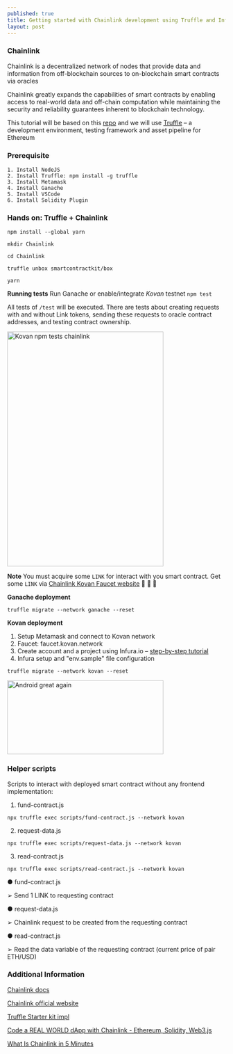 ```yaml
---
published: true
title: Getting started with Chainlink development using Truffle and Infura
layout: post
---
```


### Chainlink
Chainlink is a decentralized network of nodes that provide data and
information from off-blockchain sources to on-blockchain smart
contracts via oracles

Chainlink greatly expands the capabilities of smart contracts by enabling access to real-world data and off-chain computation while maintaining the security and reliability guarantees inherent to blockchain technology.

This tutorial will be based on this [repo] and we will use [Truffle] – a development environment, testing framework and asset pipeline for Ethereum 

### Prerequisite
    1. Install NodeJS
    2. Install Truffle: npm install -g truffle
    3. Install Metamask
    4. Install Ganache
    5. Install VSCode
    6. Install Solidity Plugin


### Hands on: Truffle + Chainlink
`npm install --global yarn`

`mkdir Chainlink`

`cd Chainlink`

`truffle unbox smartcontractkit/box`

`yarn`

**Running tests**
Run Ganache or enable/integrate
*Kovan* testnet
`npm test`

All tests of `/test` will be executed.
There are tests about creating requests with and without Link tokens, sending these requests to oracle contract addresses, and testing contract ownership.

<img src="http://maikotrindade.github.io/public/img/kovan-npm-tests-chainlink.png" height="540" width="360" alt="Kovan npm tests chainlink"/>

**Note** 
You must acquire some `LINK` for interact with you smart contract. 
Get some `LINK` via [Chainlink Kovan Faucet website] 🤑 🤑 🤑 

**Ganache deployment**

`truffle migrate --network ganache --reset`

**Kovan deployment**
1. Setup Metamask and connect to Kovan network
2. Faucet: faucet.kovan.network
3. Create account and a project using Infura.io – [step-by-step tutorial]
4. Infura setup and "env.sample" file configuration

`truffle migrate --network kovan --reset`

<img src="http://maikotrindade.github.io/public/img/kovan-truffle-chainlink-deploy.jpeg" height="170" width="360" alt="Android great again"/>

### Helper scripts
Scripts to interact with deployed smart contract without any frontend implementation:
1. fund-contract.js

`npx truffle exec scripts/fund-contract.js --network kovan`

2. request-data.js

`npx truffle exec scripts/request-data.js --network kovan`

3. read-contract.js

`npx truffle exec scripts/read-contract.js --network kovan`

● fund-contract.js

➢ Send 1 LINK to requesting contract

● request-data.js

➢ Chainlink request to be created from the requesting contract

● read-contract.js

➢ Read the data variable of the requesting contract (current price of pair ETH/USD)

### Additional Information
[Chainlink docs]

[Chainlink official website]

[Truffle Starter kit impl]

[Code a REAL WORLD dApp with Chainlink - Ethereum, Solidity, Web3.js]

[What Is Chainlink in 5 Minutes]

[Chainlink docs]: https://docs.chain.link/docs/tutorials
[Chainlink official website]: https://chain.link
[Code a REAL WORLD dApp with Chainlink - Ethereum, Solidity, Web3.js]: https://www.youtube.com/watch?v=YLmMNocc1ys&t=1281s44-ways-to-enhance-your-smart-contract-with-chainlink/
[What Is Chainlink in 5 Minutes]: https://www.gemini.com/cryptopedia/what-is-chainlink-and-how-does-it-work
[Truffle Starter kit impl]: https://github.com/CryptoDevBR/crypto-feed-chainlink-oracle
[Truffle]: https://www.trufflesuite.com
[repo]: https://github.com/smartcontractkit/truffle-starter-kit
[step-by-step tutorial]: https://walkingtree.tech/deploying-a-smart-contract-in-rinkeby-using-infura/
[Chainlink Kovan Faucet website]: https://kovan.chain.link/